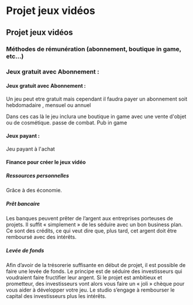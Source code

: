 # Projet jeux vidéos
## Projet jeux vidéos

### Méthodes de rémunération (abonnement, boutique in game, etc...)

### Jeux gratuit avec Abonnement :
#### Jeux gratuit avec Abonnement :

Un jeu peut etre gratuit mais cependant il faudra payer un abonnement soit hebdomadaire , mensuel ou annuel

Dans ces cas là le jeu inclura une boutique in game avec une vente d'objet ou de cosmétique. passe de combat. Pub in game
 
#### Jeux payant :

Jeu payant à l'achat


#### Finance pour créer le jeux vidéo

##### Ressources personnelles

Grâce à des économie.

##### Prêt bancaire

Les banques peuvent prêter de l’argent aux entreprises porteuses de projets. Il suffit « simplement » de les séduire avec un bon business plan. Ce sont des crédits, ce qui veut dire que, plus tard, cet argent doit être remboursé avec des intérêts.

##### Levée de fonds

Afin d’avoir de la trésorerie suffisante en début de projet, il est possible de faire une levée de fonds. Le principe est de séduire des investisseurs qui voudraient faire fructifier leur argent. Si le projet est ambitieux et prometteur, des investisseurs vont alors vous faire un « joli » chèque pour vous aider à développer votre jeu. Le studio s’engage à rembourser le capital des investisseurs plus les intérêts.
